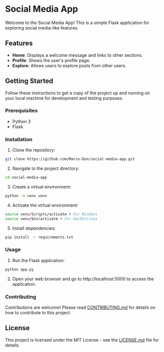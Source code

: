 # Social Media App

Welcome to the Social Media App! This is a simple Flask application for exploring social media-like features.

## Features

- **Home**: Displays a welcome message and links to other sections.
- **Profile**: Shows the user's profile page.
- **Explore**: Allows users to explore posts from other users.

## Getting Started

Follow these instructions to get a copy of the project up and running on your local machine for development and testing purposes.

### Prerequisites

- Python 3
- Flask

### Installation

1. Clone the repository:

```bash
git clone https://github.com/Marco-Don/social-media-app.git
```


2. Navigate to the project directory:

```bash
cd social-media-app
```

3. Create a virtual environment:

```bash
python -m venv venv
```

4. Activate the virtual environment:

```bash
source venv/Scripts/activate # For Windows
source venv/bin/activate # For macOS/Linux
```

5. Install dependencies:

```bash
pip install -r requirements.txt
```

### Usage

1. Run the Flask application:

```bash
python app.py
```

2. Open your web browser and go to http://localhost:5000 to access the application.

### Contributing

Contributions are welcome! Please read [CONTRIBUTING.md](CONTRIBUTING.md) for details on how to contribute to this project.

## License

This project is licensed under the MIT License - see the [LICENSE.md](LICENSE.md) file for details.
